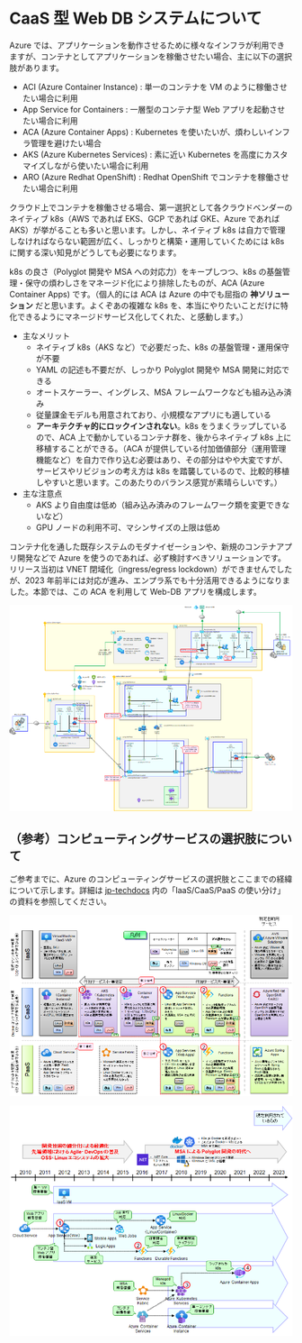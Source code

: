 # CaaS 型 Web DB システムについて

Azure では、アプリケーションを動作させるために様々なインフラが利用できますが、コンテナとしてアプリケーションを稼働させたい場合、主に以下の選択肢があります。

- ACI (Azure Container Instance) : 単一のコンテナを VM のように稼働させたい場合に利用
- App Service for Containers : 一層型のコンテナ型 Web アプリを起動させたい場合に利用
- ACA (Azure Container Apps) : Kubernetes を使いたいが、煩わしいインフラ管理を避けたい場合
- AKS (Azure Kubernetes Services) : 素に近い Kubernetes を高度にカスタマイズしながら使いたい場合に利用
- ARO (Azure Redhat OpenShift) : Redhat OpenShift でコンテナを稼働させたい場合に利用

クラウド上でコンテナを稼働させる場合、第一選択として各クラウドベンダーのネイティブ k8s（AWS であれば EKS、GCP であれば GKE、Azure であれば AKS）が挙がることも多いと思います。しかし、ネイティブ k8s は自力で管理しなければならない範囲が広く、しっかりと構築・運用していくためには k8s に関する深い知見がどうしても必要になります。

k8s の良さ（Polyglot 開発や MSA への対応力）をキープしつつ、k8s の基盤管理・保守の煩わしさをマネージド化により排除したものが、ACA (Azure Container Apps) です。（個人的には ACA は Azure の中でも屈指の **神ソリューション** だと思います。よくぞあの複雑な k8s を、本当にやりたいことだけに特化できるようにマネージドサービス化してくれた、と感動します。）

- 主なメリット
  - ネイティブ k8s（AKS など）で必要だった、k8s の基盤管理・運用保守が不要
  - YAML の記述も不要だが、しっかり Polyglot 開発や MSA 開発に対応できる
  - オートスケーラー、イングレス、MSA フレームワークなども組み込み済み
  - 従量課金モデルも用意されており、小規模なアプリにも適している
  - **アーキテクチャ的にロックインされない**。k8s をうまくラップしているので、ACA 上で動かしているコンテナ群を、後からネイティブ k8s 上に移植することができる。（ACA が提供している付加価値部分（運用管理機能など）を自力で作り込む必要はあり、その部分はやや大変ですが、サービスやリビジョンの考え方は k8s を踏襲しているので、比較的移植しやすいと思います。このあたりのバランス感覚が素晴らしいです。）
- 主な注意点
  - AKS より自由度は低め（組み込み済みのフレームワーク類を変更できないなど）
  - GPU ノードの利用不可、マシンサイズの上限は低め

コンテナ化を通した既存システムのモダナイゼーションや、新規のコンテナアプリ開発などで Azure を使うのであれば、必ず検討すべきソリューションです。リリース当初は VNET 閉域化（ingress/egress lockdown）ができませんでしたが、2023 年前半には対応が進み、エンプラ系でも十分活用できるようになりました。本節では、この ACA を利用して Web-DB アプリを構成します。

![picture 4](./images/e7ec81878c93d2e06393e60d5e16eb1e7dcd1bb894670b823d4a98ed28478760.png)  

## （参考）コンピューティングサービスの選択肢について

ご参考までに、Azure のコンピューティングサービスの選択肢とここまでの経緯について示します。詳細は [jp-techdocs](https://github.com/Azure/jp-techdocs) 内の「IaaS/CaaS/PaaS の使い分け」の資料を参照してください。

![picture 0](./images/96705459fd984e91c83fe33d1e81a10d8bd882c6dbf40d9b70136f23094a2d87.png)  

![picture 2](./images/03a9db1ed3346ae7d85b69962e103cbf0a14498a562f9ea5fe7beaab78908a6d.png)  

